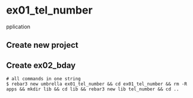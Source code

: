 ex01_tel_number
=====

pplication

Create new project
----	
Create ex02_bday
----	
	
	# all commands in one string
	$ rebar3 new umbrella ex01_tel_number && cd ex01_tel_number && rm -R apps && mkdir lib && cd lib && rebar3 new lib tel_number && cd ..